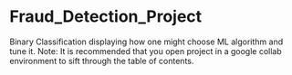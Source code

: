 # Fraud_Detection_Project
Binary Classification displaying how one might choose ML algorithm and tune it.
Note: It is recommended that you open project in a google collab environment to sift through the table of contents.
